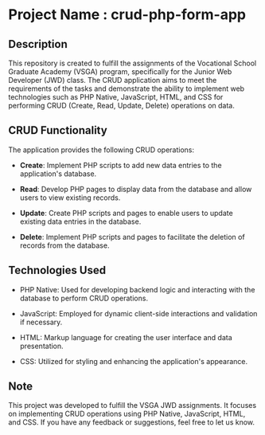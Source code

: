 # Project Name : crud-php-form-app

## Description

This repository is created to fulfill the assignments of the Vocational School Graduate Academy (VSGA) program, specifically for the Junior Web Developer (JWD) class. The CRUD application aims to meet the requirements of the tasks and demonstrate the ability to implement web technologies such as PHP Native, JavaScript, HTML, and CSS for performing CRUD (Create, Read, Update, Delete) operations on data.

## CRUD Functionality

The application provides the following CRUD operations:

- **Create**: Implement PHP scripts to add new data entries to the application's database.

- **Read**: Develop PHP pages to display data from the database and allow users to view existing records.

- **Update**: Create PHP scripts and pages to enable users to update existing data entries in the database.

- **Delete**: Implement PHP scripts and pages to facilitate the deletion of records from the database.

## Technologies Used

- PHP Native: Used for developing backend logic and interacting with the database to perform CRUD operations.

- JavaScript: Employed for dynamic client-side interactions and validation if necessary.

- HTML: Markup language for creating the user interface and data presentation.

- CSS: Utilized for styling and enhancing the application's appearance.

## Note

This project was developed to fulfill the VSGA JWD assignments. It focuses on implementing CRUD operations using PHP Native, JavaScript, HTML, and CSS. If you have any feedback or suggestions, feel free to let us know.
